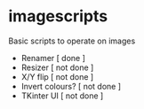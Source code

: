 # imagescripts
Basic scripts to operate on images 
- Renamer [ done ]
- Resizer [ not done ]
- X/Y flip [ not done ]
- Invert colours? [ not done ]
- TKinter UI [ not done ]
